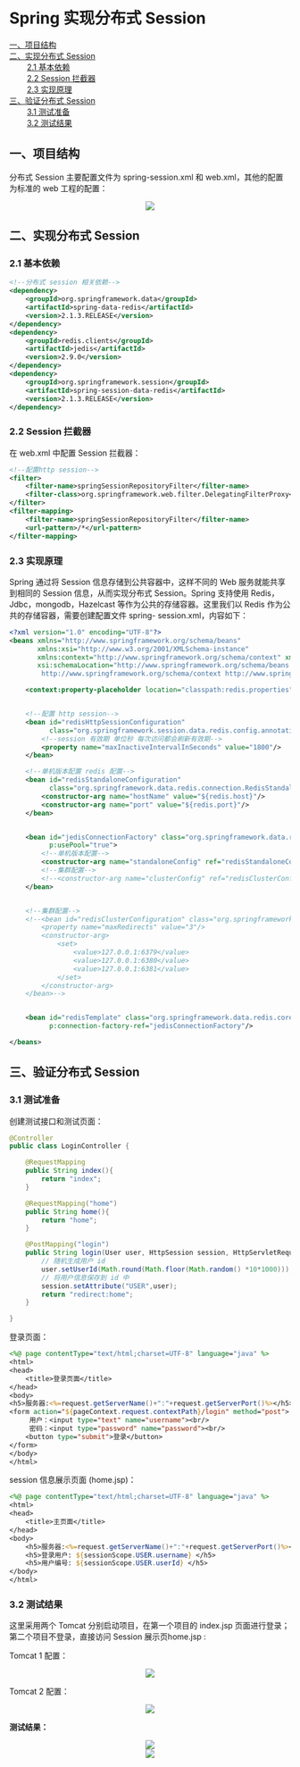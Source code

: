 # Spring 实现分布式 Session

<nav>
<a href="#一项目结构">一、项目结构</a><br/>
<a href="#二实现分布式-Session">二、实现分布式 Session</a><br/>
&nbsp;&nbsp;&nbsp;&nbsp;&nbsp;&nbsp;&nbsp;&nbsp;<a href="#21-基本依赖">2.1 基本依赖</a><br/>
&nbsp;&nbsp;&nbsp;&nbsp;&nbsp;&nbsp;&nbsp;&nbsp;<a href="#22-Session-拦截器">2.2 Session 拦截器</a><br/>
&nbsp;&nbsp;&nbsp;&nbsp;&nbsp;&nbsp;&nbsp;&nbsp;<a href="#23-实现原理">2.3 实现原理</a><br/>
<a href="#三验证分布式-Session">三、验证分布式 Session</a><br/>
&nbsp;&nbsp;&nbsp;&nbsp;&nbsp;&nbsp;&nbsp;&nbsp;<a href="#31-测试准备">3.1 测试准备</a><br/>
&nbsp;&nbsp;&nbsp;&nbsp;&nbsp;&nbsp;&nbsp;&nbsp;<a href="#32-测试结果">3.2 测试结果</a><br/>
</nav>

## 一、项目结构

分布式 Session 主要配置文件为 spring-session.xml 和 web.xml，其他的配置为标准的 web 工程的配置：

<div align="center"> <img src="https://gitee.com/heibaiying/spring-samples-for-all/raw/master/pictures/spring-session.png"/> </div>

## 二、实现分布式 Session

### 2.1 基本依赖

```xml
<!--分布式 session 相关依赖-->
<dependency>
    <groupId>org.springframework.data</groupId>
    <artifactId>spring-data-redis</artifactId>
    <version>2.1.3.RELEASE</version>
</dependency>
<dependency>
    <groupId>redis.clients</groupId>
    <artifactId>jedis</artifactId>
    <version>2.9.0</version>
</dependency>
<dependency>
    <groupId>org.springframework.session</groupId>
    <artifactId>spring-session-data-redis</artifactId>
    <version>2.1.3.RELEASE</version>
</dependency>
```

### 2.2 Session 拦截器

在 web.xml 中配置 Session 拦截器：

```xml
<!--配置http session-->
<filter>
    <filter-name>springSessionRepositoryFilter</filter-name>
    <filter-class>org.springframework.web.filter.DelegatingFilterProxy</filter-class>
</filter>
<filter-mapping>
    <filter-name>springSessionRepositoryFilter</filter-name>
    <url-pattern>/*</url-pattern>
</filter-mapping>

```

### 2.3 实现原理

Spring 通过将 Session 信息存储到公共容器中，这样不同的 Web 服务就能共享到相同的 Session 信息，从而实现分布式 Session。Spring 支持使用 Redis， Jdbc，mongodb，Hazelcast 等作为公共的存储容器。这里我们以 Redis 作为公共的存储容器，需要创建配置文件 spring- session.xml，内容如下：

```xml
<?xml version="1.0" encoding="UTF-8"?>
<beans xmlns="http://www.springframework.org/schema/beans"
       xmlns:xsi="http://www.w3.org/2001/XMLSchema-instance"
       xmlns:context="http://www.springframework.org/schema/context" xmlns:p="http://www.springframework.org/schema/p"
       xsi:schemaLocation="http://www.springframework.org/schema/beans http://www.springframework.org/schema/beans/spring-beans.xsd
        http://www.springframework.org/schema/context http://www.springframework.org/schema/context/spring-context-4.1.xsd">

    <context:property-placeholder location="classpath:redis.properties"/>


    <!--配置 http session-->
    <bean id="redisHttpSessionConfiguration"
          class="org.springframework.session.data.redis.config.annotation.web.http.RedisHttpSessionConfiguration">
        <!--session 有效期 单位秒 每次访问都会刷新有效期-->
        <property name="maxInactiveIntervalInSeconds" value="1800"/>
    </bean>

    <!--单机版本配置 redis 配置-->
    <bean id="redisStandaloneConfiguration"
          class="org.springframework.data.redis.connection.RedisStandaloneConfiguration">
        <constructor-arg name="hostName" value="${redis.host}"/>
        <constructor-arg name="port" value="${redis.port}"/>
    </bean>


    <bean id="jedisConnectionFactory" class="org.springframework.data.redis.connection.jedis.JedisConnectionFactory"
          p:usePool="true">
        <!--单机版本配置-->
        <constructor-arg name="standaloneConfig" ref="redisStandaloneConfiguration"/>
        <!--集群配置-->
        <!--<constructor-arg name="clusterConfig" ref="redisClusterConfiguration"/>-->
    </bean>


    <!--集群配置-->
    <!--<bean id="redisClusterConfiguration" class="org.springframework.data.redis.connection.RedisClusterConfiguration">
        <property name="maxRedirects" value="3"/>
        <constructor-arg>
            <set>
                <value>127.0.0.1:6379</value>
                <value>127.0.0.1:6380</value>
                <value>127.0.0.1:6381</value>
            </set>
        </constructor-arg>
    </bean>-->


    <bean id="redisTemplate" class="org.springframework.data.redis.core.RedisTemplate"
          p:connection-factory-ref="jedisConnectionFactory"/>

</beans>
```

## 三、验证分布式 Session

### 3.1 测试准备

创建测试接口和测试页面：

```java
@Controller
public class LoginController {

    @RequestMapping
    public String index(){
        return "index";
    }

    @RequestMapping("home")
    public String home(){
        return "home";
    }

    @PostMapping("login")
    public String login(User user, HttpSession session, HttpServletRequest request, Model model){
        // 随机生成用户 id
        user.setUserId(Math.round(Math.floor(Math.random() *10*1000)));
        // 将用户信息保存到 id 中
        session.setAttribute("USER",user);
        return "redirect:home";
    }

}
```

登录页面：

```jsp
<%@ page contentType="text/html;charset=UTF-8" language="java" %>
<html>
<head>
    <title>登录页面</title>
</head>
<body>
<h5>服务器:<%=request.getServerName()+":"+request.getServerPort()%></h5>
<form action="${pageContext.request.contextPath}/login" method="post">
     用户：<input type="text" name="username"><br/>
     密码：<input type="password" name="password"><br/>
    <button type="submit">登录</button>
</form>
</body>
</html>
```

session 信息展示页面 (home.jsp)：

```jsp
<%@ page contentType="text/html;charset=UTF-8" language="java" %>
<html>
<head>
    <title>主页面</title>
</head>
<body>
    <h5>服务器:<%=request.getServerName()+":"+request.getServerPort()%></h5>
    <h5>登录用户: ${sessionScope.USER.username} </h5>
    <h5>用户编号: ${sessionScope.USER.userId} </h5>
</body>
</html>
```

### 3.2 测试结果

这里采用两个 Tomcat 分别启动项目，在第一个项目的 index.jsp 页面进行登录；第二个项目不登录，直接访问 Session 展示页home.jsp :

Tomcat 1 配置：

<div align="center"> <img src="https://gitee.com/heibaiying/spring-samples-for-all/raw/master/pictures/spring-session-tomcat01.png"/> </div>

Tomcat 2 配置：

<div align="center"> <img src="https://gitee.com/heibaiying/spring-samples-for-all/raw/master/pictures/spring-session-tomcat02.png"/> </div>

**测试结果：**

<div align="center"> <img src="https://gitee.com/heibaiying/spring-samples-for-all/raw/master/pictures/spring-session-8080.png"/> </div>
<div align="center"> <img src="https://gitee.com/heibaiying/spring-samples-for-all/raw/master/pictures/spring-session-8090.png"/> </div>

